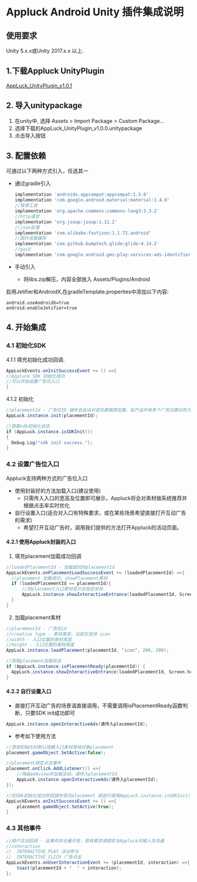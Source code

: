 Appluck Android Unity 插件集成说明
=========



使用要求
--------
Unity 5.x.x或Unity 2017.x.x 以上.

## 1.下载Appluck UnityPlugin
 [AppLuck_UnityPlugin_v1.0.1][alup]

## 2. 导入unitypackage
1. 在unity中, 选择 Assets > Import Package > Custom Package…
2. 选择下载的AppLuck_UnityPlugin_v1.0.0.unitypackage
3. 点击导入按钮

## 3. 配置依赖
可通过以下两种方式引入，任选其一

* 通过gradle引入

  ```groovy
  implementation 'androidx.appcompat:appcompat:1.3.0'
  implementation 'com.google.android.material:material:1.4.0'
  //常用工具
  implementation 'org.apache.commons:commons-lang3:3.3.2'
  //http请求
  implementation 'org.jsoup:jsoup:1.11.2'
  //json处理
  implementation 'com.alibaba:fastjson:1.1.72.android'
  //图片加载缓存
  implementation 'com.github.bumptech.glide:glide:4.14.2'
  //gaid
  implementation 'com.google.android.gms:play-services-ads-identifier:18.0.1'
  ```

 * 手动引入

   * 将libs.zip解压，内容全部放入 Assets/Plugins/Android

启用Jetifier和AndroidX,在gradleTemplate.properties中添加以下内容:
  ```
  android.useAndroidX=true
  android.enableJetifier=true
  ```

## 4. 开始集成

### 4.1 初始化SDK

4.1.1 填充初始化成功回调.

  ```c#
AppLuckEvents.onInitSuccessEvent += () =>{
  //Appluck SDK 初始化成功
  //可以开始设置广告位入口
}
  ```

4.1.2 初始化

  ```c#
//placementId - 广告位ID 插件会自动对该位置做预加载，如产品中有多个广告位建议传入最重要即预期曝光最多的广告位ID。生产环境的placementId请与运营人员联系获取。
AppLuck.instance.init(placementId);

//获取sdk初始化状态
if (AppLuck.instance.isSDKInit())
{
    Debug.Log("sdk init success.");
}
  ```

### 4.2 设置广告位入口

Appluck支持两种方式的广告位入口

- 使用封装好的方法加载入口(建议使用)
  - 只需传入入口的宽高及位置即可展示，Appluck将会对素材做系统推荐并根据点击率实时优化
- 自行设置入口(适合对入口有特殊要求，或在某些场景希望直接打开互动广告的需求)
  - 希望打开互动广告时，调用我们提供的方法打开Appluck的活动页面。

#### 4.2.1 使用Appluck封装的入口

1. 填充placement加载成功回调

  ```c#
//loadedPlacementId - 加载成功的placementId
AppLuckEvents.onPlacementLoadSuccessEvent += (loadedPlacementId) =>{
	//placement 加载成功，showPlacement素材
	if (loadedPlacementId == placementId){
		//将placement入口素材显示在指定坐标
		AppLuck.instance.showInteractiveEntrance(loadedPlacementId, Screen.height - 800, Screen.width - 600);
	}
}
  ```

2. 加载placement素材

  ```c#
//placementId - 广告位id
//creative type - 素材类型，当前仅支持 icon
//width - 入口位置的素材宽度
//height - 入口位置的素材高度
AppLuck.instance.loadPlacement(placementId, "icon", 200, 200);

//获取placement加载状态
if (AppLuck.instance.isPlacementReady(placementId)) { 
	AppLuck.instance.showInteractiveEntrance(loadedPlacementId, Screen.height - 800, Screen.width - 600);
}
  ```



#### 4.2.2 自行设置入口

- 直接打开互动广告的场景请直接调用，不需要调用isPlacementReady函数判断，只要SDK init成功即可

```c#
AppLuck.instance.openInteractiveAds(请传入placementId);
```

- 参考如下使用方法

```c#
//游戏初始化时默认隐藏入口素材游戏对象placement
placement.gameObject.SetActive(false);

//placement绑定点击事件
placement.onClick.AddListener(() =>{
	//唤起webview并加载活动，请传入placementId
	AppLuck.instance.openInteractiveAds(请传入placementId);
});

//在SDK初始化成功的回调中显示placement 或自行使用AppLuck.instance.isSDKInit()判断是否init成功
AppLuckEvents.onInitSuccessEvent += () =>{
	placement.gameObject.SetActive(true);
}
```

### 4.3 其他事件
```c#
//用户互动回调 - 此事件非全量开发，若有需求请提前与Appluck对接人员沟通
//interaction 
//	INTERACTIVE_PLAY 活动参与
//	INTERACTIVE_CLICK 广告点击
AppLuckEvents.onUserInteractionEvent += (placementId, interaction) =>{
	toast(placementId + "  " + interaction);
};
```

[alup]: https://github.com/jxsong1989/appluck-intergration-guide-uniwebview-unity/releases/tag/v1.0.1
